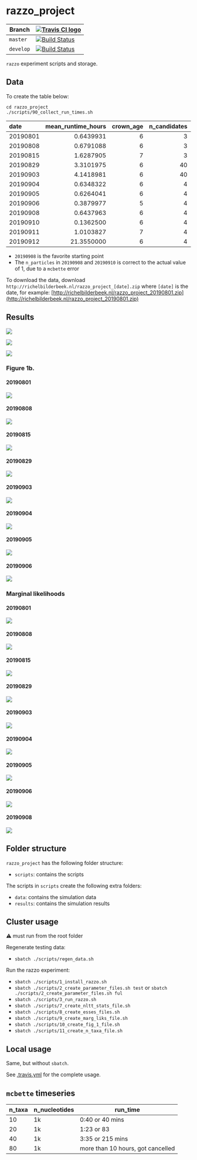 # razzo_project

Branch|[![Travis CI logo](pics/TravisCI.png)](https://travis-ci.org)
---|---
`master`|[![Build Status](https://travis-ci.org/richelbilderbeek/razzo_project.svg?branch=master)](https://travis-ci.org/richelbilderbeek/razzo_project)
`develop`|[![Build Status](https://travis-ci.org/richelbilderbeek/razzo_project.svg?branch=develop)](https://travis-ci.org/richelbilderbeek/razzo_project)

`razzo` experiment scripts and storage.

## Data

To create the table below:

```
cd razzo_project
./scripts/90_collect_run_times.sh
```



|date     | mean_runtime_hours| crown_age| n_candidates| mcmc_chain_length| n_particles| n_replicates| mean_n_taxa| mean_ess| perc_low_ess| dna_length|
|:--------|------------------:|---------:|------------:|-----------------:|-----------:|------------:|-----------:|--------:|------------:|----------:|
|20190801 |          0.6439931|         6|            3|           1111000|           1|            2|    26.81250| 552.0521|     27.08333|       1000|
|20190808 |          0.6791088|         6|            3|           1111000|           1|            2|    26.81250| 541.2969|     31.25000|       1000|
|20190815 |          1.6287905|         7|            3|           1111000|           1|            2|    56.75000| 463.0667|     36.66667|       1000|
|20190829 |          3.3101975|         6|           40|           1000000|           1|            2|    26.81250| 421.7337|     39.13043|       1000|
|20190903 |          4.1418981|         6|           40|           1000000|           1|            2|    26.81250| 429.4056|     37.77778|       1000|
|20190904 |          0.6348322|         6|            4|           1000000|           1|            2|    26.81250| 478.9740|     31.25000|       1000|
|20190905 |          0.6264041|         6|            4|           1000000|           1|           10|    28.33333| 502.4483|     28.90295|       1000|
|20190906 |          0.3879977|         5|            4|           1000000|           1|            2|    17.66667| 610.8542|     19.27083|       1000|
|20190908 |          0.6437963|         6|            4|           1000000|           1|            2|    26.81250| 478.9740|     31.25000|       1000|
|20190910 |          0.1362500|         6|            4|           1000000|           1|            2|    26.81250| 583.5312|     16.66667|        100|
|20190911 |          1.0103827|         7|            4|           1000000|           1|            2|    56.75000| 400.4140|     41.93548|       1000|
|20190912 |         21.3550000|         6|            4|           1000000|          10|            2|    26.81250| 499.7165|     30.92784|       1000|

 * `20190908` is the favorite starting point
 * The `n_particles` in `20190908` and `20190910` is correct to the actual value of 1, due to a `mcbette` error 

To download the data, 
download `http://richelbilderbeek.nl/razzo_project_[date].zip` where `[date]` is the date, 
for example: [http://richelbilderbeek.nl/razzo_project_20190801.zip](http://richelbilderbeek.nl/razzo_project_20190801.zip)

## Results

![](fig_run_times_boxplot.png)

![](fig_mean_n_taxa.png)

![](fig_mean_esses.png)

### Figure 1b.

#### 20190801

![](results/razzo_project_20190801/figure_1b.png)

#### 20190808

![](results/razzo_project_20190808/figure_1b.png)

#### 20190815

![](results/razzo_project_20190815/figure_1b.png)

#### 20190829

![](results/razzo_project_20190829/figure_1b.png)

#### 20190903

![](results/razzo_project_20190903/figure_1b.png)

#### 20190904

![](results/razzo_project_20190904/figure_1b.png)

#### 20190905

![](results/razzo_project_20190905/figure_1b.png)

#### 20190906

![](results/razzo_project_20190906/figure_1b.png)

### Marginal likelihoods

#### 20190801

![](results/razzo_project_20190801/fig_marg_liks.png)

#### 20190808

![](results/razzo_project_20190808/fig_marg_liks.png)

#### 20190815

![](results/razzo_project_20190815/fig_marg_liks.png)

#### 20190829

![](results/razzo_project_20190829/fig_marg_liks.png)

#### 20190903

![](results/razzo_project_20190903/fig_marg_liks.png)

#### 20190904

![](results/razzo_project_20190904/fig_marg_liks.png)

#### 20190905

![](results/razzo_project_20190905/fig_marg_liks.png)

#### 20190906

![](results/razzo_project_20190906/fig_marg_liks.png)

#### 20190908

![](results/razzo_project_20190908/fig_marg_liks.png)


## Folder structure

`razzo_project` has the following folder structure:

 * `scripts`: contains the scripts

The scripts in `scripts` create the following extra folders:

 * `data`: contains the simulation data
 * `results`: contains the simulation results

## Cluster usage

:warning: must run from the root folder

Regenerate testing data:

 * `sbatch ./scripts/regen_data.sh`

Run the razzo experiment:

 * `sbatch ./scripts/1_install_razzo.sh`
 * `sbatch ./scripts/2_create_parameter_files.sh test` or `sbatch ./scripts/2_create_parameter_files.sh ful`
 * `sbatch ./scripts/3_run_razzo.sh`
 * `sbatch ./scripts/7_create_nltt_stats_file.sh`
 * `sbatch ./scripts/8_create_esses_files.sh`
 * `sbatch ./scripts/9_create_marg_liks_file.sh`
 * `sbatch ./scripts/10_create_fig_1_file.sh`
 * `sbatch ./scripts/11_create_n_taxa_file.sh`

## Local usage

Same, but without `sbatch`.

See [.travis.yml](.travis.yml) for the complete usage.

## `mcbette` timeseries

n_taxa|n_nucleotides|run_time
---|---|---
10|1k|0:40 or 40 mins
20|1k|1:23 or 83
40|1k|3:35 or 215 mins
80|1k|more than 10 hours, got cancelled
